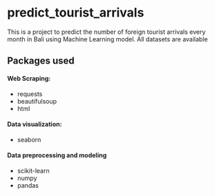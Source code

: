 # predict_tourist_arrivals
This is a project to predict the number of foreign tourist arrivals every month in Bali using Machine Learning model. All datasets are available

## Packages used


#### Web Scraping:
* requests
* beautifulsoup
* html

#### Data visualization:
* seaborn

#### Data preprocessing and modeling
* scikit-learn
* numpy
* pandas
